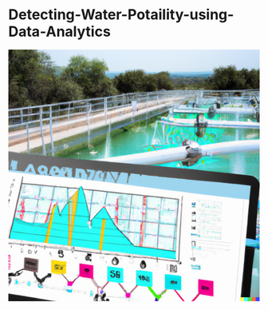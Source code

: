 # Detecting-Water-Potaility-using-Data-Analytics

![Water Scarcity](https://github.com/amiya-sur/Detecting-Water-Potaility-using-Data-Analytics/blob/db6e93256dcc80f4ad8f4b86c1ea4e43336b5408/data%20analytics%20brings%20efficiency%20in%20water%20treatment.png)

